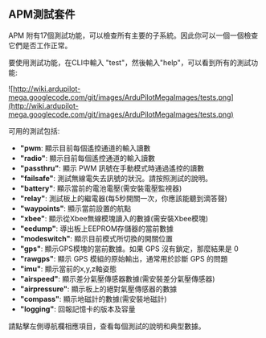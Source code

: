 ## APM測試套件 ##

APM 附有17個測試功能，可以檢查所有主要的子系統。因此你可以一個一個檢查它們是否工作正常。

要使用測試功能，在CLI中輸入 "test"，然後輸入"help"，可以看到所有的測試功能:

![http://wiki.ardupilot-mega.googlecode.com/git/images/ArduPilotMegaImages/tests.png](http://wiki.ardupilot-mega.googlecode.com/git/images/ArduPilotMegaImages/tests.png)

可用的測試包括:

  * **"pwm**: 顯示目前每個遙控通道的輸入讀數
  * **"radio"**: 顯示目前每個遙控通道的輸入讀數
  * **"passthru"**: 顯示 PWM 訊號在手動模式時通過遙控的讀數
  * **"failsafe"**: 測試無線電失去訊號的狀況。請按照測試的說明。
  * **"battery"**: 顯示當前的電池電壓(需安裝電壓監視器)
  * **"relay"**: 測試板上的繼電器(每5秒開關一次，你應該能聽到滴答聲)
  * **"waypoints"**: 顯示當前設置的航點
  * **"xbee"**: 顯示從Xbee無線模塊讀入的數據(需安裝Xbee模塊)
  * **"eedump"**: 導出板上EEPROM存儲器的當前數據
  * **"modeswitch"**: 顯示目前模式所切換的開關位置
  * **"gps"**: 顯示GPS模塊的當前數據。如果 GPS 沒有鎖定，那麼結果是 0
  * **"rawgps"**: 顯示 GPS 模組的原始輸出，通常用於診斷 GPS 的問題
  * **"imu"**: 顯示當前的x,y,z軸姿態
  * **"airspeed"**: 顯示差分氣壓傳感器數據(需安裝差分氣壓傳感器)
  * **"airpressure"**: 顯示板上的絕對氣壓傳感器的數據
  * **"compass"**: 顯示地磁計的數據(需安裝地磁計)
  * **"logging"**: 回報記憶卡的版本及容量


請點擊左側導航欄相應項目，查看每個測試的說明和典型數據。